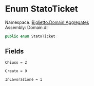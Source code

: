 # <a id="Biglietto_Domain_Aggregates_StatoTicket"></a> Enum StatoTicket

Namespace: [Biglietto.Domain.Aggregates](Biglietto.Domain.Aggregates.md)  
Assembly: Domain.dll  

```csharp
public enum StatoTicket
```

## Fields

`Chiuso = 2` 

`Creato = 0` 

`InLavorazione = 1` 

